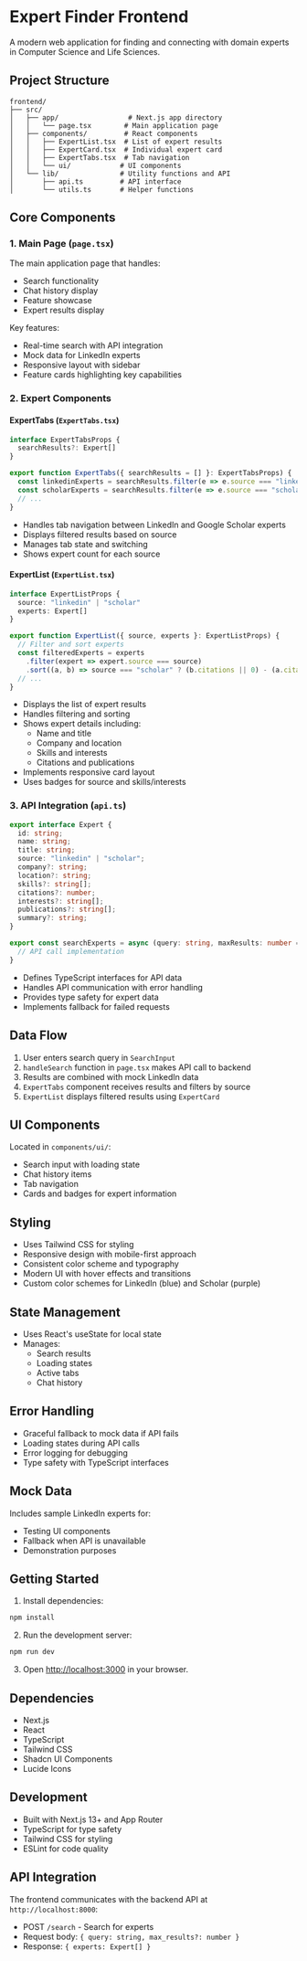# Expert Finder Frontend

A modern web application for finding and connecting with domain experts in Computer Science and Life Sciences.

## Project Structure
```
frontend/
├── src/
│   ├── app/                 # Next.js app directory
│   │   └── page.tsx        # Main application page
│   ├── components/         # React components
│   │   ├── ExpertList.tsx  # List of expert results
│   │   ├── ExpertCard.tsx  # Individual expert card
│   │   ├── ExpertTabs.tsx  # Tab navigation
│   │   └── ui/            # UI components
│   └── lib/               # Utility functions and API
│       ├── api.ts         # API interface
│       └── utils.ts       # Helper functions
```

## Core Components

### 1. Main Page (`page.tsx`)
The main application page that handles:
- Search functionality
- Chat history display
- Feature showcase
- Expert results display

Key features:
- Real-time search with API integration
- Mock data for LinkedIn experts
- Responsive layout with sidebar
- Feature cards highlighting key capabilities

### 2. Expert Components

#### ExpertTabs (`ExpertTabs.tsx`)
```typescript
interface ExpertTabsProps {
  searchResults?: Expert[]
}

export function ExpertTabs({ searchResults = [] }: ExpertTabsProps) {
  const linkedinExperts = searchResults.filter(e => e.source === "linkedin")
  const scholarExperts = searchResults.filter(e => e.source === "scholar")
  // ...
}
```
- Handles tab navigation between LinkedIn and Google Scholar experts
- Displays filtered results based on source
- Manages tab state and switching
- Shows expert count for each source

#### ExpertList (`ExpertList.tsx`)
```typescript
interface ExpertListProps {
  source: "linkedin" | "scholar"
  experts: Expert[]
}

export function ExpertList({ source, experts }: ExpertListProps) {
  // Filter and sort experts
  const filteredExperts = experts
    .filter(expert => expert.source === source)
    .sort((a, b) => source === "scholar" ? (b.citations || 0) - (a.citations || 0) : 0);
  // ...
}
```
- Displays the list of expert results
- Handles filtering and sorting
- Shows expert details including:
  - Name and title
  - Company and location
  - Skills and interests
  - Citations and publications
- Implements responsive card layout
- Uses badges for source and skills/interests

### 3. API Integration (`api.ts`)
```typescript
export interface Expert {
  id: string;
  name: string;
  title: string;
  source: "linkedin" | "scholar";
  company?: string;
  location?: string;
  skills?: string[];
  citations?: number;
  interests?: string[];
  publications?: string[];
  summary?: string;
}

export const searchExperts = async (query: string, maxResults: number = 5): Promise<Expert[]> => {
  // API call implementation
}
```
- Defines TypeScript interfaces for API data
- Handles API communication with error handling
- Provides type safety for expert data
- Implements fallback for failed requests

## Data Flow

1. User enters search query in `SearchInput`
2. `handleSearch` function in `page.tsx` makes API call to backend
3. Results are combined with mock LinkedIn data
4. `ExpertTabs` component receives results and filters by source
5. `ExpertList` displays filtered results using `ExpertCard`

## UI Components
Located in `components/ui/`:
- Search input with loading state
- Chat history items
- Tab navigation
- Cards and badges for expert information

## Styling
- Uses Tailwind CSS for styling
- Responsive design with mobile-first approach
- Consistent color scheme and typography
- Modern UI with hover effects and transitions
- Custom color schemes for LinkedIn (blue) and Scholar (purple)

## State Management
- Uses React's useState for local state
- Manages:
  - Search results
  - Loading states
  - Active tabs
  - Chat history

## Error Handling
- Graceful fallback to mock data if API fails
- Loading states during API calls
- Error logging for debugging
- Type safety with TypeScript interfaces

## Mock Data
Includes sample LinkedIn experts for:
- Testing UI components
- Fallback when API is unavailable
- Demonstration purposes

## Getting Started

1. Install dependencies:
```bash
npm install
```

2. Run the development server:
```bash
npm run dev
```

3. Open [http://localhost:3000](http://localhost:3000) in your browser.

## Dependencies
- Next.js
- React
- TypeScript
- Tailwind CSS
- Shadcn UI Components
- Lucide Icons

## Development
- Built with Next.js 13+ and App Router
- TypeScript for type safety
- Tailwind CSS for styling
- ESLint for code quality

## API Integration
The frontend communicates with the backend API at `http://localhost:8000`:
- POST `/search` - Search for experts
- Request body: `{ query: string, max_results?: number }`
- Response: `{ experts: Expert[] }`




